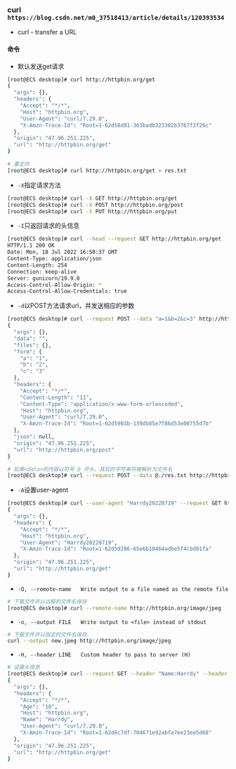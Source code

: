 ### curl ```https://blog.csdn.net/m0_37518413/article/details/120393534```
* curl - transfer a URL
#### 命令
* 默认发送get请求
```sh
[root@ECS desktop]# curl http://httpbin.org/get
{
  "args": {},
  "headers": {
    "Accept": "*/*",
    "Host": "httpbin.org",
    "User-Agent": "curl/7.29.0",
    "X-Amzn-Trace-Id": "Root=1-62d58d81-363badb323302b3767f2f26c"
  },
  "origin": "47.96.251.225",
  "url": "http://httpbin.org/get"
}

# 重定向
[root@ECS desktop]# curl http://httpbin.org/get > res.txt
```
* ```-X```指定请求方法
```sh
[root@ECS desktop]# curl -X GET http://httpbin.org/get
[root@ECS desktop]# curl -X POST http://httpbin.org/post
[root@ECS desktop]# curl -X PUT http://httpbin.org/put
```
* ```-I```只返回请求的头信息
```sh
[root@ECS desktop]# curl --head --request GET http://httpbin.org/get
HTTP/1.1 200 OK
Date: Mon, 18 Jul 2022 16:50:37 GMT
Content-Type: application/json
Content-Length: 254
Connection: keep-alive
Server: gunicorn/19.9.0
Access-Control-Allow-Origin: *
Access-Control-Allow-Credentials: true
```
* ```-d```以POST方法请求url，并发送相应的参数
```sh
[root@ECS desktop]# curl --request POST --data "a=1&b=2&c=3" http://httpbin.org/post
{
  "args": {},
  "data": "",
  "files": {},
  "form": {
    "a": "1",
    "b": "2",
    "c": "3"
  },
  "headers": {
    "Accept": "*/*",
    "Content-Length": "11",
    "Content-Type": "application/x-www-form-urlencoded",
    "Host": "httpbin.org",
    "User-Agent": "curl/7.29.0",
    "X-Amzn-Trace-Id": "Root=1-62d5903b-139db85e7f86d53e00755d7b"
  },
  "json": null,
  "origin": "47.96.251.225",
  "url": "http://httpbin.org/post"
}

# 如果<data>的内容以符号 @ 开头，其后的字符串将被解析为文件名
[root@ECS desktop]# curl --request POST --data @./res.txt http://httpbin.org/post
```
* ```-A```设置user-agent
```sh
[root@ECS desktop]# curl --user-agent "Harrdy20220719" --request GET http://httpbin.org/get
{
  "args": {},
  "headers": {
    "Accept": "*/*",
    "Host": "httpbin.org",
    "User-Agent": "Harrdy20220719",
    "X-Amzn-Trace-Id": "Root=1-62d59286-65e6b10464adbe5f4cbd91fa"
  },
  "origin": "47.96.251.225",
  "url": "http://httpbin.org/get"
}
```
* ```-O, --remote-name   Write output to a file named as the remote file```
```sh
# 下载文件并以远程的文件名保存
[root@ECS desktop]# curl --remote-name http://httpbin.org/image/jpeg
```
* ```-o, --output FILE   Write output to <file> instead of stdout```
```sh
# 下载文件并以指定的文件名保存
curl --output new.jpeg http://httpbin.org/image/jpeg
```
* ```-H, --header LINE   Custom header to pass to server (H)```
```sh
# 设置头信息
[root@ECS desktop]# curl --request GET --header "Name:Harrdy" --header "Age:18" http://httpbin.org/get
{
  "args": {},
  "headers": {
    "Accept": "*/*",
    "Age": "18",
    "Host": "httpbin.org",
    "Name": "Harrdy",
    "User-Agent": "curl/7.29.0",
    "X-Amzn-Trace-Id": "Root=1-62d6c7df-704671e92abfa7ee23ee5d68"
  },
  "origin": "47.96.251.225",
  "url": "http://httpbin.org/get"
}
```
